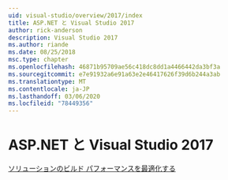 ```yaml
---
uid: visual-studio/overview/2017/index
title: ASP.NET と Visual Studio 2017
author: rick-anderson
description: Visual Studio 2017
ms.author: riande
ms.date: 08/25/2018
msc.type: chapter
ms.openlocfilehash: 46871b95709ae56c418dc8dd1a4466442da3bf3a
ms.sourcegitcommit: e7e91932a6e91a63e2e46417626f39d6b244a3ab
ms.translationtype: MT
ms.contentlocale: ja-JP
ms.lasthandoff: 03/06/2020
ms.locfileid: "78449356"
---
```

# <a name="aspnet-and-visual-studio-2017"></a>ASP.NET と Visual Studio 2017

[ソリューションのビルド パフォーマンスを最適化する](xref:visual-studio/overview/2017/optimize-build-perf)
